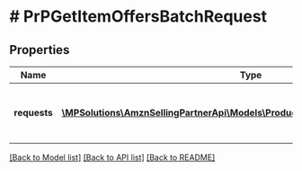 # # PrPGetItemOffersBatchRequest

## Properties

Name | Type | Description | Notes
------------ | ------------- | ------------- | -------------
**requests** | [**\MPSolutions\AmznSellingPartnerApi\Models\ProductPricing\PrPItemOffersRequest[]**](PrPItemOffersRequest.md) | A list of getItemOffers batched requests to run. | [optional]

[[Back to Model list]](../../README.md#models) [[Back to API list]](../../README.md#endpoints) [[Back to README]](../../README.md)
